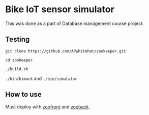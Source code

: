 # Bike IoT sensor simulator

This was done as a part of Database management course project.

## Testing

`git clone https://github.com/APwhitehat/zookeeper.git`

`cd zookeeper`

`./build.sh`

`./bin/bimock` and `./bin/simulator`


## How to use

Must deploy with [zoofront](https://github.com/ahsanbarkati/zoofront) and [zooback](https://github.com/ahsanbarkati/zooback).
